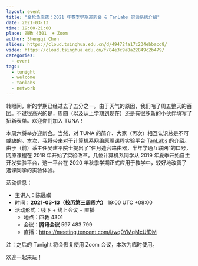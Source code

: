 ```yaml
---
layout: event
title: "金枪鱼之夜：2021 年春季学期迎新会 & TanLabs 实验系统介绍"
date: 2021-03-13
time: 19:00-21:00
place: 四教 4301  + Zoom
author: Shengqi Chen
slides: https://cloud.tsinghua.edu.cn/d/49472fa17c234ebbacd8/
video: https://cloud.tsinghua.edu.cn/f/84e3c9a8a22849c2b479/
categories:
  - event
tags:
  - tunight
  - welcome
  - tanlabs
  - network
---
```


转眼间，新的学期已经过去了五分之一。由于天气的原因，我们咕了周五整天的百团。不过很高兴的是，周四（以及从上学期到现在）还是有很多新的小伙伴填写了招新表单。欢迎你们加入 TUNA！

本周六将举办迎新会。当然，对 TUNA 的简介、大家（再次）相互认识总是不可或缺的。本次，我将带来对于计算机系网络原理课程实验平台 [TanLabs](https://lab.cs.tsinghua.edu.cn/tan/) 的介绍。由于（前）系主任吴建平院士提出了“仨月造台路由器，半年学通互联网”的口号，网原课程在 2018 年开始了实验改革。几位计算机系同学从 2019 年夏季开始自主开发实验平台，这一平台在 2020 年秋季学期正式应用于教学中，较好地改善了选课同学的实验体验。

活动信息：

* 主讲人：陈晟祺
* 时间：**2021-03-13（校历第三周周六）** 19:00 UTC +08:00
* 活动形式：线下 + 线上会议 + 直播
  * 地点：四教 4301
  * 会议：**腾讯会议** 597 483 799
  * 直播：https://meeting.tencent.com/l/wq0YMqMcUfDM

注：之后的 Tunight 将会恢复使用 Zoom 会议，本次为临时使用。

欢迎一起来玩！
